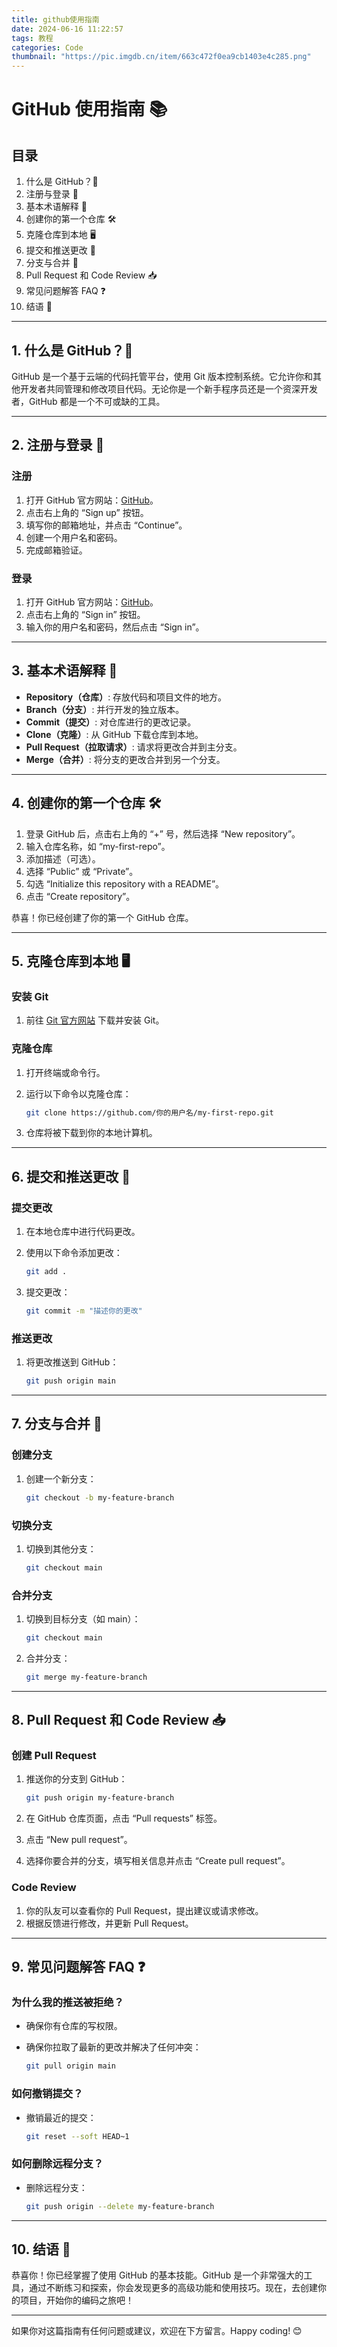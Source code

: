 ```yaml
---
title: github使用指南
date: 2024-06-16 11:22:57
tags: 教程
categories: Code
thumbnail: "https://pic.imgdb.cn/item/663c472f0ea9cb1403e4c285.png"
---
```


# GitHub 使用指南 📚

## 目录

1. 什么是 GitHub？🧐
2. 注册与登录 🚪
3. 基本术语解释 🧠
4. 创建你的第一个仓库 🛠️
5. 克隆仓库到本地 🖥️
6. 提交和推送更改 🚀
7. 分支与合并 🌿
8. Pull Request 和 Code Review 📥
9. 常见问题解答 FAQ ❓
10. 结语 🎉

---

## 1. 什么是 GitHub？🧐

GitHub 是一个基于云端的代码托管平台，使用 Git 版本控制系统。它允许你和其他开发者共同管理和修改项目代码。无论你是一个新手程序员还是一个资深开发者，GitHub 都是一个不可或缺的工具。

---

## 2. 注册与登录 🚪

### 注册

1. 打开 GitHub 官方网站：[GitHub](https://github.com)。
2. 点击右上角的 “Sign up” 按钮。
3. 填写你的邮箱地址，并点击 “Continue”。
4. 创建一个用户名和密码。
5. 完成邮箱验证。

### 登录

1. 打开 GitHub 官方网站：[GitHub](https://github.com)。
2. 点击右上角的 “Sign in” 按钮。
3. 输入你的用户名和密码，然后点击 “Sign in”。

---

## 3. 基本术语解释 🧠

- **Repository（仓库）**: 存放代码和项目文件的地方。
- **Branch（分支）**: 并行开发的独立版本。
- **Commit（提交）**: 对仓库进行的更改记录。
- **Clone（克隆）**: 从 GitHub 下载仓库到本地。
- **Pull Request（拉取请求）**: 请求将更改合并到主分支。
- **Merge（合并）**: 将分支的更改合并到另一个分支。

---

## 4. 创建你的第一个仓库 🛠️

1. 登录 GitHub 后，点击右上角的 “+” 号，然后选择 “New repository”。
2. 输入仓库名称，如 “my-first-repo”。
3. 添加描述（可选）。
4. 选择 “Public” 或 “Private”。
5. 勾选 “Initialize this repository with a README”。
6. 点击 “Create repository”。

恭喜！你已经创建了你的第一个 GitHub 仓库。

---

## 5. 克隆仓库到本地 🖥️

### 安装 Git

1. 前往 [Git 官方网站](https://git-scm.com/) 下载并安装 Git。

### 克隆仓库

1. 打开终端或命令行。

2. 运行以下命令以克隆仓库：

   ```bash
   git clone https://github.com/你的用户名/my-first-repo.git
   ```

3. 仓库将被下载到你的本地计算机。

---

## 6. 提交和推送更改 🚀

### 提交更改

1. 在本地仓库中进行代码更改。

2. 使用以下命令添加更改：

   ```bash
   git add .
   ```

3. 提交更改：

   ```bash
   git commit -m "描述你的更改"
   ```

### 推送更改

1. 将更改推送到 GitHub：

   ```bash
   git push origin main
   ```

---

## 7. 分支与合并 🌿

### 创建分支

1. 创建一个新分支：

   ```bash
   git checkout -b my-feature-branch
   ```

### 切换分支

1. 切换到其他分支：

   ```bash
   git checkout main
   ```

### 合并分支

1. 切换到目标分支（如 main）：

   ```bash
   git checkout main
   ```

2. 合并分支：

   ```bash
   git merge my-feature-branch
   ```

---

## 8. Pull Request 和 Code Review 📥

### 创建 Pull Request

1. 推送你的分支到 GitHub：

   ```bash
   git push origin my-feature-branch
   ```

2. 在 GitHub 仓库页面，点击 “Pull requests” 标签。

3. 点击 “New pull request”。

4. 选择你要合并的分支，填写相关信息并点击 “Create pull request”。

### Code Review

1. 你的队友可以查看你的 Pull Request，提出建议或请求修改。
2. 根据反馈进行修改，并更新 Pull Request。

---

## 9. 常见问题解答 FAQ ❓

### 为什么我的推送被拒绝？

- 确保你有仓库的写权限。

- 确保你拉取了最新的更改并解决了任何冲突：

  ```bash
  git pull origin main
  ```

### 如何撤销提交？

- 撤销最近的提交：

  ```bash
  git reset --soft HEAD~1
  ```

### 如何删除远程分支？

- 删除远程分支：

  ```bash
  git push origin --delete my-feature-branch
  ```

---

## 10. 结语 🎉

恭喜你！你已经掌握了使用 GitHub 的基本技能。GitHub 是一个非常强大的工具，通过不断练习和探索，你会发现更多的高级功能和使用技巧。现在，去创建你的项目，开始你的编码之旅吧！

---

如果你对这篇指南有任何问题或建议，欢迎在下方留言。Happy coding! 😊
